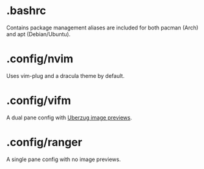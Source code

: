 # .bashrc

Contains package management aliases are included for both pacman (Arch) and apt (Debian/Ubuntu).

# .config/nvim

Uses vim-plug and a dracula theme by default.

# .config/vifm

A dual pane config with [Uberzug image previews](https://github.com/cirala/vifmimg).

# .config/ranger

A single pane config with no image previews.
